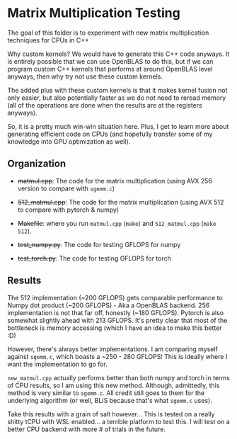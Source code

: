 # Matrix Multiplication Testing

The goal of this folder is to experiment with new matrix multiplication techniques for CPUs in C++

Why custom kernels? We would have to generate this C++ code anyways. It is entirely possible that we can use OpenBLAS to do this, but if we can program custom C++ kernels that performs at around OpenBLAS level anyways, then why try not use these custom kernels.

The added plus with these custom kernels is that it makes kernel fusion not only easier, but also potentially faster as we do not need to reread memory (all of the operations are done when the results are at the registers anyways).

So, it is a pretty much win-win situation here. Plus, I get to learn more about generating efficient code on CPUs (and hopefully transfer some of my knowledge into GPU optimization as well).

## Organization

* ~~matmul.cpp~~: The code for the matrix multiplication (using AVX 256 version to compare with `sgemm.c`)

* ~~512_matmul.cpp~~: The code for the matrix multiplication (using AVX 512 to compare with pytorch & numpy)

* ~~Makefile~~: where you run `matmul.cpp` (`make`) and `512_matmul.cpp` (`make 512`). 

* ~~test_numpy.py~~: The code for testing GFLOPS for numpy

* ~~test_torch.py~~: The code for testing GFLOPS for torch

## Results

The 512 implementation (~200 GFLOPS) gets comparable performance to Numpy dot product (~200 GFLOPS) - Aka a OpenBLAS backend. 256 implementation is not that far off, honestly (~180 GFLOPS). Pytorch is also somewhat slightly ahead with 213 GFLOPS. It's pretty clear that most of the bottleneck is memory accessing (which I have an idea to make this better :D)

However, there's always better implementations. I am comparing myself against `sgemm.c`, which boasts a ~250 - 280 GFLOPS! This is ideally where I want the implementation to go for.

`new_matmul.cpp` actually performs better than both numpy and torch in terms of CPU results, so I am using this new method. Although, admittedly, this method is very similar to `sgemm.c`. All credit still goes to them for the underlying algorithm (or well, BLIS because that's what `sgemm.c` uses).

Take this results with a grain of salt however... This is tested on a really shitty tCPU with WSL enabled... a terrible platform to test this. I will test on a better CPU backend with more # of trials in the future.